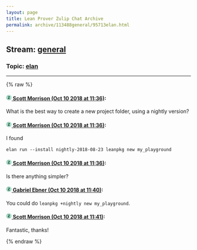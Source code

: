 ```yaml
---
layout: page
title: Lean Prover Zulip Chat Archive 
permalink: archive/113488general/95713elan.html
---
```


## Stream: [general](index.html)
### Topic: [elan](95713elan.html)

---


{% raw %}
#### [![Click to go to Zulip](../../assets/img/zulip2.png) Scott Morrison (Oct 10 2018 at 11:36)](https://leanprover.zulipchat.com/#narrow/stream/113488-general/topic/elan/near/135529819):
What is the best way to create a new project folder, using a nightly version?

#### [![Click to go to Zulip](../../assets/img/zulip2.png) Scott Morrison (Oct 10 2018 at 11:36)](https://leanprover.zulipchat.com/#narrow/stream/113488-general/topic/elan/near/135529823):
I found
```
elan run --install nightly-2018-08-23 leanpkg new my_playground
```

#### [![Click to go to Zulip](../../assets/img/zulip2.png) Scott Morrison (Oct 10 2018 at 11:36)](https://leanprover.zulipchat.com/#narrow/stream/113488-general/topic/elan/near/135529832):
Is there anything simpler?

#### [![Click to go to Zulip](../../assets/img/zulip2.png) Gabriel Ebner (Oct 10 2018 at 11:40)](https://leanprover.zulipchat.com/#narrow/stream/113488-general/topic/elan/near/135530016):
You could do `leanpkg +nightly new my_playground`.

#### [![Click to go to Zulip](../../assets/img/zulip2.png) Scott Morrison (Oct 10 2018 at 11:41)](https://leanprover.zulipchat.com/#narrow/stream/113488-general/topic/elan/near/135530053):
Fantastic, thanks!


{% endraw %}
